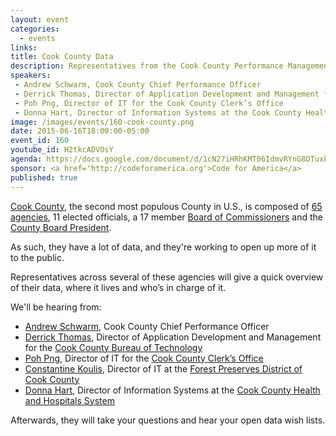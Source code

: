 ```yaml
---
layout: event
categories: 
  - events
links:
title: Cook County Data
description: Representatives from the Cook County Performance Management Office, Bureau of Technology, County Clerk, Health and Hospitals System, Sheriff’s Office and other Cook County IT Departments will take your questions and hear your open data wish lists. 
speakers:
 - Andrew Schwarm, Cook County Chief Performance Officer 
 - Derrick Thomas, Director of Application Development and Management for the Cook County Bureau of Technology
 - Poh Png, Director of IT for the Cook County Clerk’s Office
 - Donna Hart, Director of Information Systems at the Cook County Health and Hospitals System
image: /images/events/160-cook-county.png
date: 2015-06-16T18:00:00-05:00
event_id: 160
youtube_id: H2tkcADVOsY
agenda: https://docs.google.com/document/d/1cN27iHRhKMT06IdmvRYnG8DTuxkyaBktIz-x5hytZ8g/edit#
sponsor: <a href='http://codeforamerica.org'>Code for America</a>
published: true
---
```


[Cook County](http://en.wikipedia.org/wiki/Government_of_Cook_County,_Illinois), the second most populous County in U.S., is composed of [65 agencies](http://www.cookcountyil.gov/agencies/), 11 elected officials, a 17 member [Board of Commissioners](http://www.cookcountyil.gov/board-of-commissioners/) and the [County Board President](http://www.cookcountyil.gov/office-of-the-president/). 

As such, they have a lot of data, and they're working to open up more of it to the public.

Representatives across several of these agencies will give a quick overview of their data, where it lives and who’s in charge of it.

We'll be hearing from:

 - [Andrew Schwarm](https://www.linkedin.com/pub/andy-schwarm/11/35a/1a5), Cook County Chief Performance Officer 
 - [Derrick Thomas](https://www.linkedin.com/pub/derrick-thomas/33/508/60b), Director of Application Development and Management for the [Cook County Bureau of Technology](http://www.cookcountyil.gov/bureau-of-technology/)
 - [Poh Png](https://www.linkedin.com/pub/poh-png/0/b84/70a), Director of IT for the [Cook County Clerk’s Office](http://www.cookcountyclerk.com)
 - [Constantine Koulis](https://www.linkedin.com/in/kouliscon), Director of IT at the [Forest Preserves District of Cook County](http://fpdcc.com/)
 - [Donna Hart](https://www.linkedin.com/pub/donna-hart/10/26b/76a), Director of Information Systems at the [Cook County Health and Hospitals System](http://www.cookcountyhhs.org/)

Afterwards, they will take your questions and hear your open data wish lists.